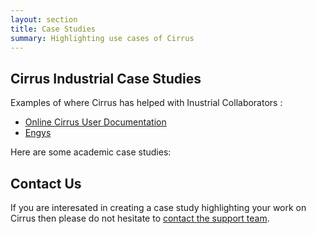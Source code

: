 ```yaml
---
layout: section
title: Case Studies
summary: Highlighting use cases of Cirrus
---
```


## Cirrus Industrial Case Studies

Examples of where Cirrus has helped with Inustrial Collaborators :

* [Online Cirrus User Documentation](http://cirrus.readthedocs.io)
* [Engys](engys.html)

Here are some academic case studies:


## Contact Us

If you are interesated in creating a case study highlighting your work on Cirrus then please do not hesitate to
[contact the support team](../support/).
